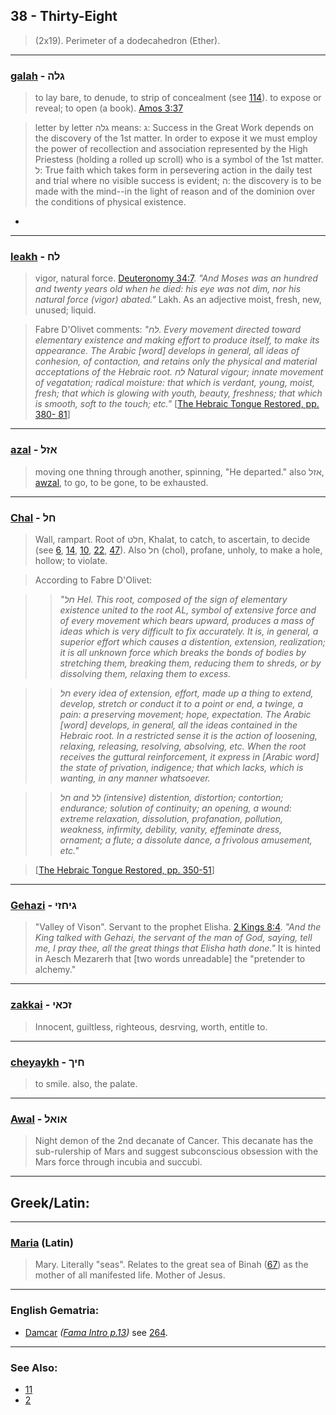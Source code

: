 ## 38 - Thirty-Eight
> (2x19). Perimeter of a dodecahedron (Ether).

---

### [galah](/keys/GLH) - גלה
> to lay bare, to denude, to strip of concealment (see [114](114)). to expose or reveal; to open (a book). [Amos 3:37](http://biblehub.com//.htm)

> letter by letter גלה means: ג: Success in the Great Work depends on the discovery of the 1st matter. In order to expose it we must employ the power of recollection and association represented by the High Priestess (holding a rolled up scroll) who is a symbol of the 1st matter. ל: True faith which takes form in persevering action in the daily test and trial where no visible success is evident; ה: the discovery is to be made with the mind--in the light of reason and of the dominion over the conditions of physical existence.
*

---

### [leakh](/keys/LCh) - לח
> vigor, natural force. [Deuteronomy 34:7](http://biblehub.com/deuteronomy/34-7.htm). *"And Moses was an hundred and twenty years old when he died: his eye was not dim, nor his natural force (vigor) abated."* Lakh. As an adjective moist, fresh, new, unused; liquid.

> Fabre D'Olivet comments: *"לח. Every movement directed toward elementary existence and making effort to produce itself, to make its appearance. The Arabic [word] develops in general, all ideas of conhesion, of contaction, and retains only the physical and material acceptations of the Hebraic root. לח Natural vigour; innate movement of vegatation; radical moisture: that which is verdant, young, moist, fresh; that which is glowing with youth, beauty, freshness; that which is smooth, soft to the touch; etc."* [[The Hebraic Tongue Restored, pp. 380- 81](https://archive.org/stream/hebraictongueres00fabriala#page/380/mode/2up)]

---

### [azal](/keys/AZL) - אזל
> moving one thning through another, spinning, "He departed." also אזל, [awzal](/keys/AZL), to go, to be gone, to be exhausted.

---

### [Chal](/keys/ChL) - חל
> Wall, rampart. Root of חלט, Khalat, to catch, to ascertain, to decide (see [6](6), [14](14), [10](10), [22](22), [47](47)). Also חל (chol), profane, unholy, to make a hole, hollow; to violate.

> According to Fabre D'Olivet:

> > *"חל Hel. This root, composed of the sign of elementary existence united to the root AL, symbol of extensive force and of every movement which bears upward, produces a mass of ideas which is very difficult to fix accurately. It is, in general, a superior effort which causes a distention, extension, realization; it is all unknown force which breaks the bonds of bodies by stretching them, breaking them, reducing them to shreds, or by dissolving them, relaxing them to excess.*

> > *חל every idea of extension, effort, made up a thing to extend, develop, stretch or conduct it to a point or end, a twinge, a pain: a preserving movement; hope, expectation. The Arabic [word] develops, in general, all the ideas contained in the Hebraic root. In a restricted sense it is the action of loosening, relaxing, releasing, resolving, absolving, etc. When the root receives the guttural reinforcement, it express in [Arabic word] the state of privation, indigence; that which lacks, which is wanting, in any manner whatsoever.*

> > *חל and לל (intensive) distention, distortion; contortion; endurance; solution of continuity; an opening, a wound: extreme relaxation, dissolution, profanation, pollution, weakness, infirmity, debility, vanity, effeminate dress, ornament; a flute; a dissolute dance, a frivolous amusement, etc."*

> [[The Hebraic Tongue Restored, pp. 350-51](https://archive.org/stream/hebraictongueres00fabriala#page/350/mode/2up)]

---

### [Gehazi](/keys/GIChZI) - גיחזי
> "Valley of Vison". Servant to the prophet Elisha. [2 Kings 8:4](http://biblehub.com/2_kings/8-4.htm). *"And the King talked with Gehazi, the servant of the man of God, saying, tell me, I pray thee, all the great things that Elisha hath done."* It is hinted in Aesch Mezarerh that [two words unreadable] the "pretender to alchemy."

---

### [zakkai](/keys/ZKAI) - זכאי
> Innocent, guiltless, righteous, desrving, worth, entitle to.

---

### [cheyaykh](/keys/ChIK) - חיך
> to smile. also, the palate.

---

### [Awal](/keys/AVAL) - אואל
> Night demon of the 2nd decanate of Cancer. This decanate has the sub-rulership of Mars and suggest subconscious obsession with the Mars force through incubia and succubi.

---

## Greek/Latin:

---

### [Maria](/latin?word=maria) (Latin)
> Mary. Literally "seas". Relates to the great sea of Binah ([67](67)) as the mother of all manifested life. Mother of Jesus.

---

### English Gematria:

- [Damcar](/english?word=Damcar) *([Fama Intro p.13](https://archive.org/stream/fameconfessionof00vaug#page/n13/mode/2up))* see [264](264).

---

### See Also:

- [11](11)
- [2](2)
